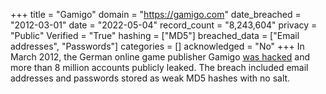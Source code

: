 +++
title = "Gamigo"
domain = "https://gamigo.com"
date_breached = "2012-03-01"
date = "2022-05-04"
record_count = "8,243,604"
privacy = "Public"
Verified = "True"
hashing = ["MD5"]
breached_data = ["Email addresses", "Passwords"]
categories = []
acknowledged = "No"
+++
In March 2012, the German online game publisher Gamigo <a href="http://www.zdnet.com/article/8-24-million-gamigo-passwords-leaked-after-hack/" target="_blank" rel="noopener">was hacked</a> and more than 8 million accounts publicly leaked. The breach included email addresses and passwords stored as weak MD5 hashes with no salt.
